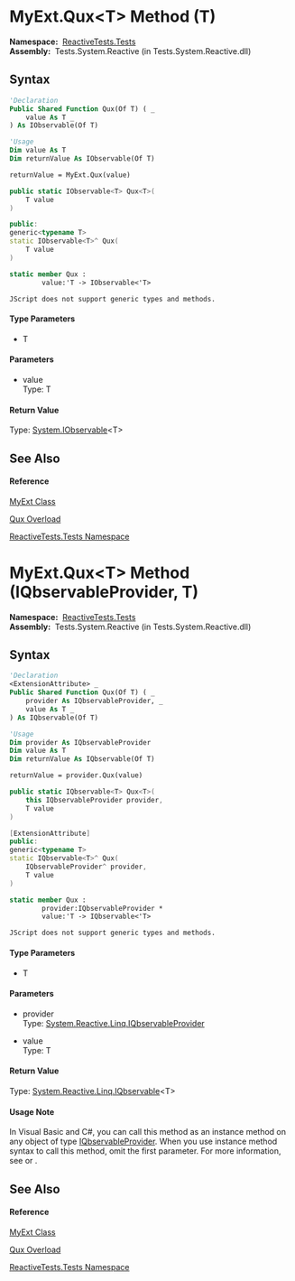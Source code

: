 # MyExt.Qux\<T\> Method (T)

**Namespace:**  [ReactiveTests.Tests](ReactiveTests.Tests\ReactiveTests.Tests.md)  
**Assembly:**  Tests.System.Reactive (in Tests.System.Reactive.dll)

## Syntax

```vb
'Declaration
Public Shared Function Qux(Of T) ( _
    value As T _
) As IObservable(Of T)
```

```vb
'Usage
Dim value As T
Dim returnValue As IObservable(Of T)

returnValue = MyExt.Qux(value)
```

```csharp
public static IObservable<T> Qux<T>(
    T value
)
```

```c++
public:
generic<typename T>
static IObservable<T>^ Qux(
    T value
)
```

```fsharp
static member Qux : 
        value:'T -> IObservable<'T> 
```

```jscript
JScript does not support generic types and methods.
```

#### Type Parameters

- T

#### Parameters

- value  
  Type: T

#### Return Value

Type: [System.IObservable](https://msdn.microsoft.com/en-us/library/Dd990377)\<T\>

## See Also

#### Reference

[MyExt Class](MyExt\MyExt.md)

[Qux Overload](Qux\MyExt.Qux.md)

[ReactiveTests.Tests Namespace](ReactiveTests.Tests\ReactiveTests.Tests.md)

# MyExt.Qux\<T\> Method (IQbservableProvider, T)

**Namespace:**  [ReactiveTests.Tests](ReactiveTests.Tests\ReactiveTests.Tests.md)  
**Assembly:**  Tests.System.Reactive (in Tests.System.Reactive.dll)

## Syntax

```vb
'Declaration
<ExtensionAttribute> _
Public Shared Function Qux(Of T) ( _
    provider As IQbservableProvider, _
    value As T _
) As IQbservable(Of T)
```

```vb
'Usage
Dim provider As IQbservableProvider
Dim value As T
Dim returnValue As IQbservable(Of T)

returnValue = provider.Qux(value)
```

```csharp
public static IQbservable<T> Qux<T>(
    this IQbservableProvider provider,
    T value
)
```

```c++
[ExtensionAttribute]
public:
generic<typename T>
static IQbservable<T>^ Qux(
    IQbservableProvider^ provider, 
    T value
)
```

```fsharp
static member Qux : 
        provider:IQbservableProvider * 
        value:'T -> IQbservable<'T> 
```

```jscript
JScript does not support generic types and methods.
```

#### Type Parameters

- T

#### Parameters

- provider  
  Type: [System.Reactive.Linq.IQbservableProvider](IQbservableProvider\IQbservableProvider.md)

- value  
  Type: T

#### Return Value

Type: [System.Reactive.Linq.IQbservable](IQbservable\IQbservable(TSource).md)\<T\>

#### Usage Note

In Visual Basic and C\#, you can call this method as an instance method on any object of type [IQbservableProvider](IQbservableProvider\IQbservableProvider.md). When you use instance method syntax to call this method, omit the first parameter. For more information, see [](https://msdn.microsoft.com/en-us/library/Bb384936) or [](https://msdn.microsoft.com/en-us/library/Bb383977).

## See Also

#### Reference

[MyExt Class](MyExt\MyExt.md)

[Qux Overload](Qux\MyExt.Qux.md)

[ReactiveTests.Tests Namespace](ReactiveTests.Tests\ReactiveTests.Tests.md)
